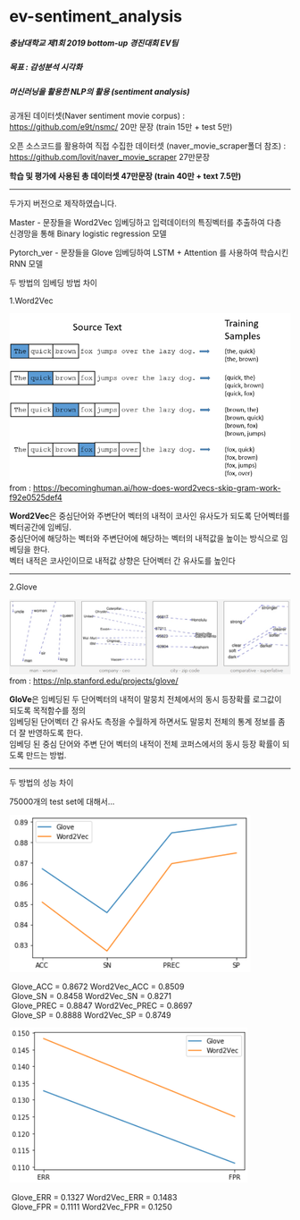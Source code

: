 # ev-sentiment_analysis
##### 충남대학교 제1회 2019 bottom-up 경진대회 EV팀 <br>

##### 목표 : 감성분석 시각화<br>

##### 머신러닝을 활용한 NLP의 활용 (sentiment analysis)<br>

공개된 데이터셋(Naver sentiment movie corpus) : <https://github.com/e9t/nsmc/>
20만 문장 (train 15만 + test 5만)

오픈 소스코드를 활용하여
직접 수집한 데이터셋 (naver_movie_scraper폴더 참조) : <https://github.com/lovit/naver_movie_scraper>
27만문장

**학습 및 평가에 사용된 총 데이터셋 47만문장 (train 40만 + text 7.5만)**

<hr/>

두가지 버전으로 제작하였습니다.

Master - 문장들을 Word2Vec 임베딩하고 입력데이터의 특징벡터를 추출하여 다층 신경망을 통해 Binary logistic regression 모델

Pytorch_ver - 문장들을 Glove 임베딩하여 LSTM + Attention 를 사용하여 학습시킨 RNN 모델



두 방법의 임베딩 방법 차이

1.Word2Vec

![Word2Vec.png](./Word2vec.png)
from : https://becominghuman.ai/how-does-word2vecs-skip-gram-work-f92e0525def4

**Word2Vec**은 중심단어와 주변단어 벡터의 내적이 코사인 유사도가 되도록 단어벡터를 벡터공간에 임베딩.<br/>
중심단어에 해당하는 벡터와 주변단어에 해당하는 벡터의 내적값을 높이는 방식으로 임베딩을 한다.<br/>벡터 내적은 코사인이므로 내적값 상향은 단어벡터 간 유사도를 높인다<br/>

<hr/>
2.Glove

![Glove.png](./Glove.png)
from : https://nlp.stanford.edu/projects/glove/

**GloVe**은 임베딩된 두 단어벡터의 내적이 말뭉치 전체에서의 동시 등장확률 로그값이 되도록 목적함수를 정의<br/>
임베딩된 단어벡터 간 유사도 측정을 수월하게 하면서도 말뭉치 전체의 통계 정보를 좀 더 잘 반영하도록 한다.<br/>
임베딩 된 중심 단어와 주변 단어 벡터의 내적이 전체 코퍼스에서의 동시 등장 확률이 되도록 만드는 방법.<br/>

<hr/>


두 방법의 성능 차이

75000개의 test set에 대해서...

![정확도.png](./정확도.PNG)

​												Glove_ACC = 0.8672      Word2Vec_ACC = 0.8509<br/>
​												Glove_SN = 0.8458       Word2Vec_SN = 0.8271<br/>
​												Glove_PREC = 0.8847     Word2Vec_PREC = 0.8697<br/>
​												Glove_SP = 0.8888       Word2Vec_SP = 0.8749<br/>

![손실도.png](./손실도.PNG)

​												Glove_ERR = 0.1327     Word2Vec_ERR = 0.1483<br/>
​												Glove_FPR = 0.1111     Word2Vec_FPR = 0.1250<br/>
